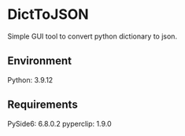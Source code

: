 # DictToJSON

Simple GUI tool to convert python dictionary to json.

## Environment
Python: 3.9.12

## Requirements
PySide6: 6.8.0.2
pyperclip: 1.9.0